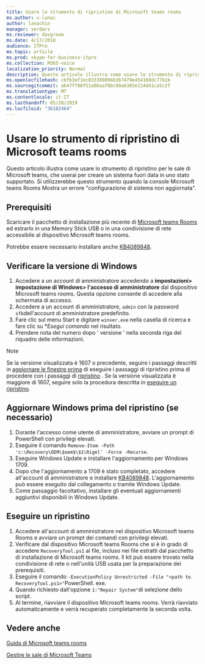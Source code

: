 ```yaml
---
title: Usare lo strumento di ripristino di Microsoft teams rooms
ms.author: v-lanac
author: lanachin
manager: serdars
ms.reviewer: davgroom
ms.date: 4/17/2018
audience: ITPro
ms.topic: article
ms.prod: skype-for-business-itpro
ms.collection: M365-voice
localization_priority: Normal
description: Questo articolo illustra come usare lo strumento di ripristino per le sale di Microsoft teams, che userai per creare un sistema fuori data in uno stato supportato.
ms.openlocfilehash: cbfb3ef1ec033389894b3b7479e454160dc77b1b
ms.sourcegitcommit: ab47ff88f51a96aaf8bc99a6303e114d41ca5c2f
ms.translationtype: MT
ms.contentlocale: it-IT
ms.lasthandoff: 05/20/2019
ms.locfileid: "36182464"
---
```

# <a name="use-the-microsoft-teams-rooms-recovery-tool"></a>Usare lo strumento di ripristino di Microsoft teams rooms
 
Questo articolo illustra come usare lo strumento di ripristino per le sale di Microsoft teams, che userai per creare un sistema fuori data in uno stato supportato. Si utilizzerebbe questo strumento quando la console Microsoft teams Rooms Mostra un errore "configurazione di sistema non aggiornata".
  

<a name="Prerequisites"> </a>  
## <a name="prerequisites"></a>Prerequisiti

Scaricare il pacchetto di installazione più recente di [Microsoft teams Rooms](https://go.microsoft.com/fwlink/?linkid=851168) ed estrarlo in una Memory Stick USB o in una condivisione di rete accessibile al dispositivo Microsoft teams rooms.

Potrebbe essere necessario installare anche [KB4089848](http://download.windowsupdate.com/d/msdownload/update/software/updt/2018/03/windows10.0-kb4089848-x64_db7c5aad31c520c6983a937c3d53170e84372b11.msu).

<a name="Windows-ver"> </a>
## <a name="verify-windows-version"></a>Verificare la versione di Windows 

1. Accedere a un account di amministratore accedendo a **impostazioni> impostazione di Windows> l'accesso di amministratore** dal dispositivo Microsoft teams rooms. Questa opzione consente di accedere alla schermata di accesso.
2. Accedere a un account di amministratore, `admin` con la password `sfb`dell'account di amministratore predefinito.
3. Fare clic sul menu Start e digitare `winver.exe` nella casella di ricerca e fare clic su **Esegui comando* nel risultato.
4. Prendere nota del numero dopo ' versione ' nella seconda riga del riquadro delle informazioni.

>[!NOTE]
>Se la versione visualizzata è 1607 o precedente, seguire i passaggi descritti in <a href="#Windows-up">aggiornare le finestre prima</a> di eseguire i passaggi di ripristino prima di procedere con i passaggi di <a href="#Perform">ripristino</a> . Se la versione visualizzata è maggiore di 1607, seguire solo la procedura descritta in <a href="#Perform">eseguire un ripristino</a>.

<a name="Windows-up"> </a>
## <a name="update-windows-before-recovery-if-needed"></a>Aggiornare Windows prima del ripristino (se necessario)

1. Durante l'accesso come utente di amministratore, avviare un prompt di PowerShell con privilegi elevati.
2. Eseguire il comando `Remove-Item -Path 'c:\Recovery\OEM\$oem$\$1\Rigel' -Force -Recurse`.
3. Eseguire Windows Update e installare l'aggiornamento per Windows 1709.
4. Dopo che l'aggiornamento a 1709 è stato completato, accedere all'account di amministratore e installare [KB4089848](http://download.windowsupdate.com/d/msdownload/update/software/updt/2018/03/windows10.0-kb4089848-x64_db7c5aad31c520c6983a937c3d53170e84372b11.msu). L'aggiornamento può essere eseguito dal collegamento o tramite Windows Update.
5. Come passaggio facoltativo, installare gli eventuali aggiornamenti aggiuntivi disponibili in Windows Update.

<a name="Perform"> </a>
## <a name="perform-a-recovery"></a>Eseguire un ripristino

1. Accedere all'account di amministratore nel dispositivo Microsoft teams Rooms e avviare un prompt dei comandi con privilegi elevati.
2. Verificare dal dispositivo Microsoft teams Rooms che si è in grado di accedere `RecoveryTool.ps1` al file, incluso nei file estratti dal pacchetto di installazione di Microsoft teams rooms. Il kit può essere trovato nella condivisione di rete o nell'unità USB usata per la preparazione dei prerequisiti.
3. Eseguire il comando `-ExecutionPolicy Unrestricted -File "<path to RecoveryTool.ps1>"`PowerShell. exe.
4. Quando richiesto dall'opzione `1:"Repair System"`di selezione dello script.
5. Al termine, riavviare il dispositivo Microsoft teams rooms. Verrà riavviato automaticamente e verrà recuperato completamente la seconda volta.



<a name="See"> </a>  
## <a name="see-also"></a>Vedere anche
 
[Guida di Microsoft teams rooms](https://support.office.com/en-us/article/Skype-Room-Systems-version-2-help-e667f40e-5aab-40c1-bd68-611fe0002ba2)

[Gestire le sale di Microsoft Teams](skype-room-systems-v2.md)
